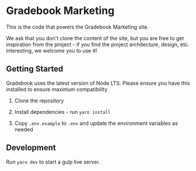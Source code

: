 # Gradebook Marketing

This is the code that powers the Gradebook Marketing site.

We ask that you don't clone the content of the site, but you are free to get inspiration from the project - if you find the project architecture, design, etc. interesting, we welcome you to use it!

## Getting Started

Gradebook uses the latest version of Node LTS. Please ensure you have this installed to ensure maximum compatibility

1. Clone the repository

1. Install dependencies - run `yarn install`

1. Copy `.env.example` to `.env` and update the environment variables as needed


## Development

Run `yarn dev` to start a gulp live server.